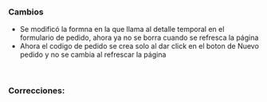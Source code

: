 <h3>Cambios</h3>
<ul>
    <li>Se modificó la formna en la que llama al detalle temporal en el formulario de pedido, ahora ya no se borra cuando se refresca la página</li>
    <li>Ahora el codigo de pedido se crea solo al dar click en el boton de Nuevo pedido y no se cambia al refrescar la página</li>
</ul>

</br>

<h3>Correcciones:</h3>

<h5></h5>
<ul>
</ul>